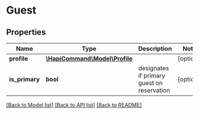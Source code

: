 # Guest

## Properties
Name | Type | Description | Notes
------------ | ------------- | ------------- | -------------
**profile** | [**\HapiCommand\Model\Profile**](Profile.md) |  | [optional] 
**is_primary** | **bool** | designates if primary guest on reservation | [optional] 

[[Back to Model list]](../README.md#documentation-for-models) [[Back to API list]](../README.md#documentation-for-api-endpoints) [[Back to README]](../README.md)

